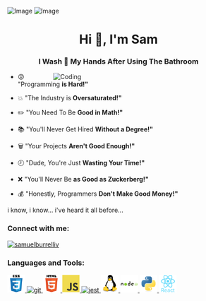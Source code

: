 ![Image](https://c.tenor.com/6aSncIN19j8AAAAC/banner.gif)
![Image](https://c.tenor.com/6aSncIN19j8AAAAC/banner.gif)
<h1 align="center">Hi 👋, I'm Sam</h1>
<h3 align="center">I Wash 🧼 My Hands After Using The Bathroom</h3>
<img align="right" alt="Coding" width="400" src="https://64.media.tumblr.com/tumblr_lr2m4lYdhY1qlr140o1_500.gifv">


- 😡 "Programming **is Hard!"**

- 💥 "The Industry is **Oversaturated!"**

- ✏️ "You Need To Be **Good in Math!"**

- 📚 "You'll Never Get Hired **Without a Degree!"**

- 🗑 "Your Projects **Aren't Good Enough!"**

- 🕗 "Dude, You're Just **Wasting Your Time!"**

- ❌ "You'll Never Be **as Good as Zuckerberg!"**

- 💰 "Honestly, Programmers **Don't Make Good Money!"**

i know, i know... i've heard it all before...

<h3 align="left">Connect with me:</h3>
<p align="left">
<a href="https://linkedin.com/in/samuelburrelliv" target="blank"><img align="center" src="https://raw.githubusercontent.com/rahuldkjain/github-profile-readme-generator/master/src/images/icons/Social/linked-in-alt.svg" alt="samuelburrelliv" height="30" width="40" /></a>
</p>

<h3 align="left">Languages and Tools:</h3>
<p align="left"> <a href="https://www.w3schools.com/css/" target="_blank" rel="noreferrer"> <img src="https://raw.githubusercontent.com/devicons/devicon/master/icons/css3/css3-original-wordmark.svg" alt="css3" width="40" height="40"/> </a> <a href="https://git-scm.com/" target="_blank" rel="noreferrer"> <img src="https://www.vectorlogo.zone/logos/git-scm/git-scm-icon.svg" alt="git" width="40" height="40"/> </a> <a href="https://www.w3.org/html/" target="_blank" rel="noreferrer"> <img src="https://raw.githubusercontent.com/devicons/devicon/master/icons/html5/html5-original-wordmark.svg" alt="html5" width="40" height="40"/> </a> <a href="https://developer.mozilla.org/en-US/docs/Web/JavaScript" target="_blank" rel="noreferrer"> <img src="https://raw.githubusercontent.com/devicons/devicon/master/icons/javascript/javascript-original.svg" alt="javascript" width="40" height="40"/> </a> <a href="https://jestjs.io" target="_blank" rel="noreferrer"> <img src="https://www.vectorlogo.zone/logos/jestjsio/jestjsio-icon.svg" alt="jest" width="40" height="40"/> </a> <a href="https://www.linux.org/" target="_blank" rel="noreferrer"> <img src="https://raw.githubusercontent.com/devicons/devicon/master/icons/linux/linux-original.svg" alt="linux" width="40" height="40"/> </a> <a href="https://nodejs.org" target="_blank" rel="noreferrer"> <img src="https://raw.githubusercontent.com/devicons/devicon/master/icons/nodejs/nodejs-original-wordmark.svg" alt="nodejs" width="40" height="40"/> </a> <a href="https://www.python.org" target="_blank" rel="noreferrer"> <img src="https://raw.githubusercontent.com/devicons/devicon/master/icons/python/python-original.svg" alt="python" width="40" height="40"/> </a> <a href="https://reactjs.org/" target="_blank" rel="noreferrer"> <img src="https://raw.githubusercontent.com/devicons/devicon/master/icons/react/react-original-wordmark.svg" alt="react" width="40" height="40"/> </a> </p>
